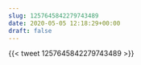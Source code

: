 ```yaml
---
slug: 1257645842279743489
date: 2020-05-05 12:18:29+00:00
draft: false
---
```


{{< tweet 1257645842279743489 >}}
